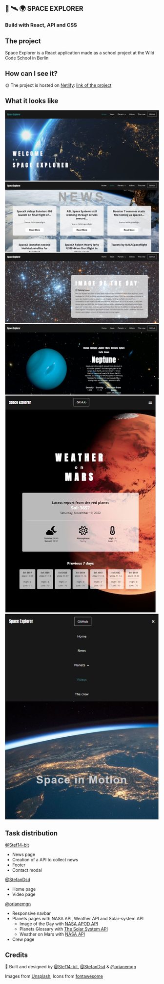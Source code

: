 ## :rocket: :artificial_satellite: :earth_africa: SPACE EXPLORER

### Build with React, API and CSS

## The project

Space Explorer is a React application made as a school project at the Wild Code School in Berlin

## How can I see it?

:sun_with_face: The project is hosted on [Netlify](https://www.netlify.com/): [link of the project](https://wild-space-explorer.netlify.app/)

## What it looks like

<!-- [![firstPage]())] -->
<img src="./src/assests/readme/home-page.JPG">
<img src="./src/assests/readme/news-page.JPG">
<img src="./src/assests/readme/apod-page.JPG">
<img src="./src/assests/readme/planets-page.JPG">
<img src="./src/assests/readme/weather-table-page.JPG">
<img src="./src/assests/readme/videos-tablet-page.JPG">

## Task distribution

[@Stef14-bit](https://github.com/Stef14-bit)

- News page
- Creation of a API to collect news
- Footer
- Contact modal

[@StefanDsd](https://github.com/StefanDsd)

- Home page
- Video page

[@orianemgn](https://github.com/orianemgn/)

- Responsive navbar
- Planets pages with NASA API, Weather API and Solar-system API
  - Image of the Day with [NASA APOD API](https://api.nasa.gov/)
  - Planets Glossary with [The Solar System API](https://api.le-systeme-solaire.net/en/)
  - Weather on Mars with [NASA API](https://mars.nasa.gov/rss/api/?feed=weather&category=msl&feedtype=json)
- Crew page

## Credits

:raised_hands: Built and designed by [@Stef14-bit](https://github.com/Stef14-bit), [@StefanDsd](https://github.com/StefanDsd) & [@orianemgn](https://github.com/orianemgn/)

Images from [Unsplash](https://unsplash.com/), Icons from [fontawesome](https://fontawesome.com/)
